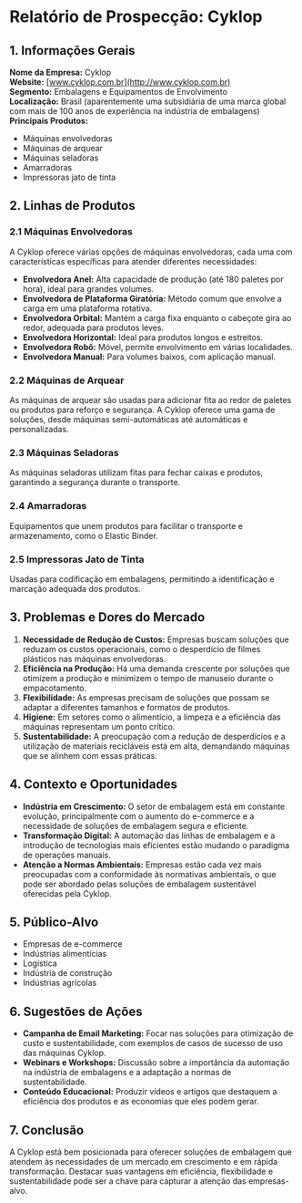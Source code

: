 # Relatório de Prospecção: Cyklop

## 1. Informações Gerais

**Nome da Empresa:** Cyklop  
**Website:** [www.cyklop.com.br](http://www.cyklop.com.br)  
**Segmento:** Embalagens e Equipamentos de Envolvimento  
**Localização:** Brasil (aparentemente uma subsidiária de uma marca global com mais de 100 anos de experiência na indústria de embalagens)  
**Principais Produtos:**
- Máquinas envolvedoras
- Máquinas de arquear
- Máquinas seladoras
- Amarradoras
- Impressoras jato de tinta

## 2. Linhas de Produtos

### 2.1 Máquinas Envolvedoras

A Cyklop oferece várias opções de máquinas envolvedoras, cada uma com características específicas para atender diferentes necessidades:
- **Envolvedora Anel:** Alta capacidade de produção (até 180 paletes por hora), ideal para grandes volumes.
- **Envolvedora de Plataforma Giratória:** Método comum que envolve a carga em uma plataforma rotativa.
- **Envolvedora Orbital:** Mantém a carga fixa enquanto o cabeçote gira ao redor, adequada para produtos leves.
- **Envolvedora Horizontal:** Ideal para produtos longos e estreitos.
- **Envolvedora Robô:** Móvel, permite envolvimento em várias localidades.
- **Envolvedora Manual:** Para volumes baixos, com aplicação manual.

### 2.2 Máquinas de Arquear

As máquinas de arquear são usadas para adicionar fita ao redor de paletes ou produtos para reforço e segurança. A Cyklop oferece uma gama de soluções, desde máquinas semi-automáticas até automáticas e personalizadas.

### 2.3 Máquinas Seladoras

As máquinas seladoras utilizam fitas para fechar caixas e produtos, garantindo a segurança durante o transporte.

### 2.4 Amarradoras

Equipamentos que unem produtos para facilitar o transporte e armazenamento, como o Elastic Binder.

### 2.5 Impressoras Jato de Tinta

Usadas para codificação em embalagens, permitindo a identificação e marcação adequada dos produtos.

## 3. Problemas e Dores do Mercado

1. **Necessidade de Redução de Custos:** Empresas buscam soluções que reduzam os custos operacionais, como o desperdício de filmes plásticos nas máquinas envolvedoras.
2. **Eficiência na Produção:** Há uma demanda crescente por soluções que otimizem a produção e minimizem o tempo de manuseio durante o empacotamento.
3. **Flexibilidade:** As empresas precisam de soluções que possam se adaptar a diferentes tamanhos e formatos de produtos.
4. **Higiene:** Em setores como o alimentício, a limpeza e a eficiência das máquinas representam um ponto crítico.
5. **Sustentabilidade:** A preocupação com a redução de desperdícios e a utilização de materiais recicláveis está em alta, demandando máquinas que se alinhem com essas práticas.

## 4. Contexto e Oportunidades

- **Indústria em Crescimento:** O setor de embalagem está em constante evolução, principalmente com o aumento do e-commerce e a necessidade de soluções de embalagem segura e eficiente.
- **Transformação Digital:** A automação das linhas de embalagem e a introdução de tecnologias mais eficientes estão mudando o paradigma de operações manuais.
- **Atenção a Normas Ambientais:** Empresas estão cada vez mais preocupadas com a conformidade às normativas ambientais, o que pode ser abordado pelas soluções de embalagem sustentável oferecidas pela Cyklop.

## 5. Público-Alvo

- Empresas de e-commerce
- Indústrias alimentícias
- Logística
- Indústria de construção
- Indústrias agrícolas

## 6. Sugestões de Ações

- **Campanha de Email Marketing:** Focar nas soluções para otimização de custo e sustentabilidade, com exemplos de casos de sucesso de uso das máquinas Cyklop.
- **Webinars e Workshops:** Discussão sobre a importância da automação na indústria de embalagens e a adaptação a normas de sustentabilidade.
- **Conteúdo Educacional:** Produzir vídeos e artigos que destaquem a eficiência dos produtos e as economias que eles podem gerar.

## 7. Conclusão

A Cyklop está bem posicionada para oferecer soluções de embalagem que atendem às necessidades de um mercado em crescimento e em rápida transformação. Destacar suas vantagens em eficiência, flexibilidade e sustentabilidade pode ser a chave para capturar a atenção das empresas-alvo.